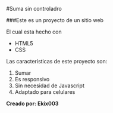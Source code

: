 #Suma sin controladro

###Este es un proyecto de un sitio web

El cual esta hecho con 
* HTML5
* CSS

Las caracteristicas de este proyecto son:
1. Sumar
2. Es responsivo
3. Sin necesidad de Javascript
4. Adaptado para celulares

**Creado por: Ekix003**